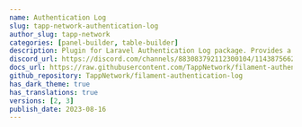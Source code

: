 ```yaml
---
name: Authentication Log
slug: tapp-network-authentication-log
author_slug: tapp-network
categories: [panel-builder, table-builder]
description: Plugin for Laravel Authentication Log package. Provides a resource and a relation manager for authentication logs.
discord_url: https://discord.com/channels/883083792112300104/1143875662483034193
docs_url: https://raw.githubusercontent.com/TappNetwork/filament-authentication-log/main/README.md
github_repository: TappNetwork/filament-authentication-log
has_dark_theme: true
has_translations: true
versions: [2, 3]
publish_date: 2023-08-16
---
```

